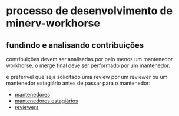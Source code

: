 # processo de desenvolvimento de minerv-workhorse

## fundindo e analisando contribuições

contribuições devem ser analisadas por pelo menos um mantenedor workhorse.
o merge final deve ser performado por um mantenedor.

é preferível que seja solicitado uma review por um reviewer ou um mantenedor estagiário antes de passar para o mantenedor:

- [mantenedores](https://gitlab-org.gitlab.io/gitlab-roulette/?mode=show&visible=maintainer%7Cworkhorse)
- [mantenedores estagiários](https://gitlab-org.gitlab.io/gitlab-roulette/?mode=show&visible=trainee+maintainer%7Cworkhorse)
- [reviewers](https://gitlab-org.gitlab.io/gitlab-roulette/?mode=show&visible=reviewer%7Cworkhorse)
